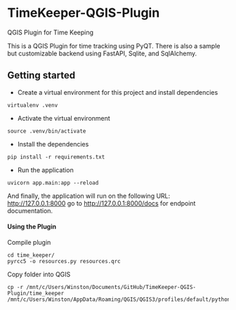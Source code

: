 # TimeKeeper-QGIS-Plugin
QGIS Plugin for Time Keeping

This is a QGIS Plugin for time tracking using PyQT. There is also a sample but customizable backend using FastAPI, Sqlite, and SqlAlchemy.

## Getting started
* Create a virtual environment for this project and install dependencies
```
virtualenv .venv
```

* Activate the virtual environment
```
source .venv/bin/activate
```

* Install the dependencies
```
pip install -r requirements.txt
```

* Run the application
```
uvicorn app.main:app --reload
```

And finally, the application will run on the following URL: http://127.0.0.1:8000 go to http://127.0.0.1:8000/docs for endpoint documentation.

#### Using the Plugin

Compile plugin
```
cd time_keeper/
pyrcc5 -o resources.py resources.qrc
```

Copy folder into QGIS
```
cp -r /mnt/c/Users/Winston/Documents/GitHub/TimeKeeper-QGIS-Plugin/time_keeper /mnt/c/Users/Winston/AppData/Roaming/QGIS/QGIS3/profiles/default/python/plugins/time_keeper
```
